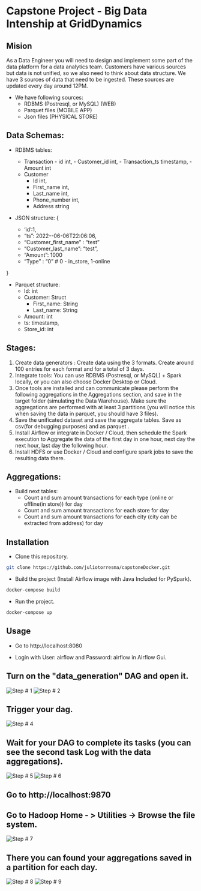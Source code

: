# Capstone Project - Big Data Intenship at GridDynamics

## Mision

As a Data Engineer you will need to design and implement some part of the data platform for a data analytics team. Customers have various sources but data is not unified, so we also need to think about data structure. 
We have 3 sources of data that need to be ingested. These sources are updated every day around 12PM.

* We have following sources:
  - RDBMS (Postresql, or MySQL) (WEB) 
  - Parquet files (MOBILE APP) 
  - Json files (PHYSICAL STORE) 

## Data Schemas:

* RDBMS tables:
  - Transaction
	    - id int,
	    - Customer_id int,
	    - Transaction_ts timestamp,
	    - Amount int
  - Customer
	  - Id int,
	  - First_name int,
	  - Last_name int,
	  - Phone_number int,
	  - Address string

* JSON structure:
{
  - ‘id’:1,
  - “ts”: 2022--06-06T22:06:06, 
  - “Customer_first_name” : “test”
  - “Customer_last_name”: “test”,
  - “Amount”: 1000
  - “Type” : “0” # 0 - in_store, 1-online	

}

* Parquet structure:
  - Id: int
  - Customer: Struct
    - First_name: String
    - Last_name: String
  - Amount: int
  - ts: timestamp,
  - Store_id: int


## Stages:
<ol>

<li>Create data generators : Create data using the 3 formats. Create around 100 entries for each format and for a total of 3 days. </li>
<li>Integrate tools: You can use RDBMS (Postresql, or MySQL) + Spark locally, or you can also choose Docker Desktop or Cloud. </li>
<li>Once tools are installed and can communicate please perform the following aggregations in the Aggregations section, and save in the target folder (simulating the Data Warehouse). Make sure the aggregations are performed with at least 3 partitions (you will notice this when saving the data in parquet, you should have 3 files).</li>
<li>Save the unificated dataset and save the aggregate tables. Save as csv(for debugging purposes) and as parquet . </li>
<li>Install Airflow or integrate in Docker / Cloud, then schedule the Spark execution to Aggregate the data of the first day in one hour, next day the next hour, last day the following hour. </li>
<li>Install HDFS or use Docker / Cloud and configure spark jobs to save the resulting data there. </li>

</ol>

## Aggregations:

* Build next tables:
  - Count and sum amount transactions for each type (online or offline(in store)) for day
  - Count and sum amount transactions for each store for day
  - Count and sum amount transactions for each city (city can be extracted from address) for day


## Installation

* Clone this repository.

```bash
git clone https://github.com/juliotorresma/capstoneDocker.git
```

* Build the project (Install Airflow image with Java Included for PySpark).

```bash
docker-compose build
```

* Run the project.

```bash
docker-compose up
```

## Usage

* Go to http://localhost:8080

* Login with User: airflow and Password: airflow in Airflow Gui.

## Turn on the "data_generation" DAG and open it.
![Step # 1](https://github.com/juliotorresma/capstoneDocker/blob/main/img/1.png?raw=true)
![Step # 2](https://github.com/juliotorresma/capstoneDocker/blob/main/img/2.png?raw=true)

## Trigger your dag.
![Step # 4](https://github.com/juliotorresma/capstoneDocker/blob/main/img/4.png?raw=true)

## Wait for your DAG to complete its tasks (you can see the second task Log with the data aggregations).
![Step # 5](https://github.com/juliotorresma/capstoneDocker/blob/main/img/5.png?raw=true)
![Step # 6](https://github.com/juliotorresma/capstoneDocker/blob/main/img/6.png?raw=true)

## Go to http://localhost:9870

## Go to Hadoop Home - > Utilities -> Browse the file system.
![Step # 7](https://github.com/juliotorresma/capstoneDocker/blob/main/img/7.png?raw=true)

## There you can found your aggregations saved in a partition for each day.
![Step # 8](https://github.com/juliotorresma/capstoneDocker/blob/main/img/8.png?raw=true)
![Step # 9](https://github.com/juliotorresma/capstoneDocker/blob/main/img/9.png?raw=true)
